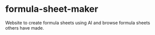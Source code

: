 # formula-sheet-maker
Website to create formula sheets using AI and browse formula sheets others have made.
